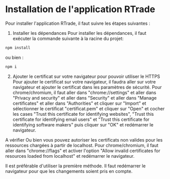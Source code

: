 # Installation de l'application RTrade

Pour installer l'application RTrade, il faut suivre les étapes suivantes :

1. Installer les dépendances
 Pour installer les dépendances, il faut exécuter la commande suivante à la racine du projet:
```bash
npm install
```
ou bien :
```bash
npm i
```
2. Ajouter le certificat sur votre navigateur pour pouvoir utiliser le HTTPS
Pour ajouter le certificat sur votre navigateur, il faudra aller sur votre navigateur et ajouter le certificat dans les paramètres de sécurité.
Pour chrome/chromium, il faut aller dans "chrome://settings" et aller dans "Privacy and security" et aller dans "Security" et aller dans "Manage certificates" et aller dans "Authorities" et cliquer sur "Import" et sélectionner le certificat "certificat.pem" et cliquer sur "Open" et cocher les cases "Trust this certificate for identifying websites", "Trust this certificate for identifying email users" et "Trust this certificate for identifying software makers" puis cliquer sur "OK" et redémarrer le navigateur.

A vérifier
Ou bien vous pouvez autoriser les certificats non valides pour les ressources chargées à partir de localhost. Pour chrome/chromium, il faut aller dans "chrome://flags" et activer l'option "Allow invalid certificates for resources loaded from localhost" et redémarrer le navigateur. 

Il est préférable d'utiliser la première méthode.
Il faut redémarrer le navigateur pour que les changements soient pris en compte.